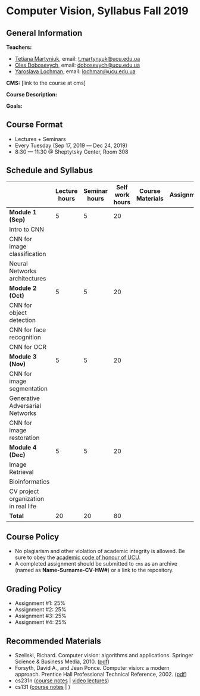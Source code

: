 # Computer Vision, Syllabus Fall 2019

## General Information
**Teachers:**

* [Tetiana Martyniuk](https://www.linkedin.com/in/t-martyniuk/), email: t.martynyuk@ucu.edu.ua
* [Oles Dobosevych](https://apps.ucu.edu.ua/en/personal/oles-dobosevych/), email: dobosevych@ucu.edu.ua
* [Yaroslava Lochman](https://apps.ucu.edu.ua/en/personal/yaroslava-lochman/), email: lochman@ucu.edu.ua


**CMS:** [link to the course at cms]


**Course Description:**


**Goals:**


## Course Format

* Lectures + Seminars
* Every Tuesday (Sep 17, 2019 –– Dec 24, 2019)
* 8:30 — 11:30 @ Sheptytsky Center, Room 308

## Schedule and Syllabus

|   	                           	      |Lecture hours  |Seminar hours  |Self work hours    |Course Materials   |Assignments   |
|---	                                  |---	          |---	          |---	              |---	              |---	         |
|**Module 1 (Sep)**                     |5              |5              |20                 |                   |              |
|Intro to CNN    	                      |   	          |   	          |   	              |   	              |              |
|CNN for image classification           |   	          |   	          |   	              |   	              |              |
|Neural Networks architectures    	    |   	          |   	          |   	              |   	              |              |
|**Module 2 (Oct)**                     |5              |5              |20                 |                   |              |
|CNN for object detection         	    |   	          |   	          |   	              |   	              |              |
|CNN for face recognition     	        |   	          |   	          |   	              |   	              |              |
|CNN for OCR    	                      |   	          |   	          |   	              |   	              |              |
|**Module 3 (Nov)**                     |5              |5              |20                 |                   |              |
|CNN for image segmentation     	      |   	          |   	          |   	              |   	              |              |
|Generative Adversarial Networks        |   	          |   	          |   	              |   	              |              |
|CNN for image restoration              |   	          |   	          |   	              |   	              |              |
|**Module 4 (Dec)**                     |5              |5              |20                 |                   |              |
|Image Retrieval     	                  |   	          |   	          |   	              |   	              |              |
|Bioinformatics     	                  |   	          |   	          |   	              |   	              |              |
|CV project organization in real life   |   	          |   	          |   	              |   	              |              |
|**Total**                              |20             |20             |80                 |                   |              |


## Course Policy

* No plagiarism and other violation of academic integrity is allowed. Be sure to obey the [academic code of honour of UCU](https://s3-eu-central-1.amazonaws.com/ucu.edu.ua/wp-content/uploads/2017/04/Polozhennya_pro_plagiat.pdf).
* A completed assignment should be submitted to `cms` as an archive (named as **Name-Surname-CV-HW#**) or a link to the repository.

<!-- Жодні форми порушення академічної доброчесності не толеруються. У випадку таких подій реагування відповідно до [Положення]. -->

## Grading Policy
* Assignment #1: 25%
* Assignment #2: 25%
* Assignment #3: 25%
* Assignment #4: 25%

## Recommended Materials

* Szeliski, Richard. Computer vision: algorithms and applications. Springer Science & Business Media, 2010. ([pdf](http://szeliski.org/Book/drafts/SzeliskiBook_20100903_draft.pdf))
* Forsyth, David A., and Jean Ponce. Computer vision: a modern approach. Prentice Hall Professional Technical Reference, 2002. ([pdf](http://cmuems.com/excap/readings/forsyth-ponce-computer-vision-a-modern-approach.pdf))
* cs231n ([course notes](http://cs231n.github.io) | [video lectures](https://www.youtube.com/playlist?list=PL3FW7Lu3i5JvHM8ljYj-zLfQRF3EO8sYv))
* cs131 ([course notes](https://github.com/StanfordVL/CS131_notes) | [](http://cs231n.stanford.edu))
